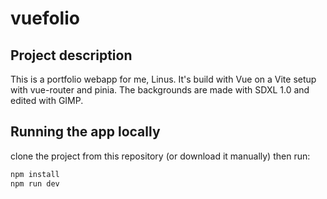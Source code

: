 # vuefolio

## Project description

This is a portfolio webapp for me, Linus. It's build with Vue on a Vite setup with vue-router and pinia. The backgrounds are made with SDXL 1.0 and edited with GIMP.

## Running the app locally

clone the project from this repository (or download it manually) then run:

```sh
npm install
npm run dev
```
